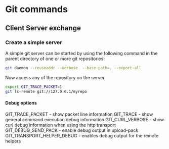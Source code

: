 # Git commands

## Client Server exchange

### Create a simple server

A simple git server can be started by using the following command
in the parent directory of one or more git repositories:

```sh
git daemon --reuseaddr --verbose  --base-path=. --export-all
```

Now access any of the repository on the server.

```sh
export GIT_TRACE_PACKET=1
git ls-remote git://127.0.0.1/myrepo
```

#### Debug options

GIT_TRACE_PACKET - show packet line information
GIT_TRACE - show general command execution debug information
GIT_CURL_VERBOSE - show curl debug information when using the http transport
GIT_DEBUG_SEND_PACK - enable debug output in upload-pack
GIT_TRANSPORT_HELPER_DEBUG - enables debug output for the remote helpers

